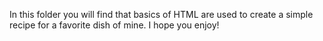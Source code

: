 In this folder you will find that basics of HTML are used to create a simple recipe for a favorite dish of mine. I hope you enjoy!
